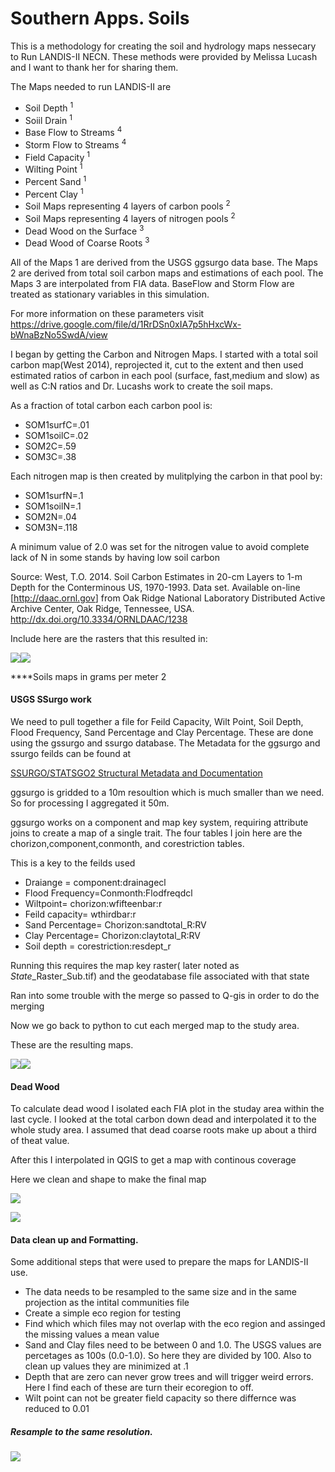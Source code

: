 Southern Apps. Soils
================

This is a methodology for creating the soil and hydrology maps nessecary to Run LANDIS-II NECN. These methods were provided by Melissa Lucash and I want to thank her for sharing them.

The Maps needed to run LANDIS-II are

-   Soil Depth <sup>1</sup>
-   Soiil Drain <sup>1</sup>
-   Base Flow to Streams <sup>4</sup>
-   Storm Flow to Streams <sup>4</sup>
-   Field Capacity <sup>1</sup>
-   Wilting Point <sup>1</sup>
-   Percent Sand <sup>1</sup>
-   Percent Clay <sup>1</sup>
-   Soil Maps representing 4 layers of carbon pools <sup>2</sup>
-   Soil Maps representing 4 layers of nitrogen pools <sup>2</sup>
-   Dead Wood on the Surface <sup>3</sup>
-   Dead Wood of Coarse Roots <sup>3</sup>

All of the Maps 1 are derived from the USGS ggsurgo data base. The Maps 2 are derived from total soil carbon maps and estimations of each pool. The Maps 3 are interpolated from FIA data. BaseFlow and Storm Flow are treated as stationary variables in this simulation.

For more information on these parameters visit <https://drive.google.com/file/d/1RrDSn0xIA7p5hHxcWx-bWnaBzNo5SwdA/view>

I began by getting the Carbon and Nitrogen Maps. I started with a total soil carbon map(West 2014), reprojected it, cut to the extent and then used estimated ratios of carbon in each pool (surface, fast,medium and slow) as well as C:N ratios and Dr. Lucashs work to create the soil maps.

As a fraction of total carbon each carbon pool is:

-   SOM1surfC=.01
-   SOM1soilC=.02
-   SOM2C=.59
-   SOM3C=.38

Each nitrogen map is then created by mulitplying the carbon in that pool by:

-   SOM1surfN=.1
-   SOM1soilN=.1
-   SOM2N=.04
-   SOM3N=.118

A minimum value of 2.0 was set for the nitrogen value to avoid complete lack of N in some stands by having low soil carbon

Source: West, T.O. 2014. Soil Carbon Estimates in 20-cm Layers to 1-m Depth for the Conterminous US, 1970-1993. Data set. Available on-line \[<http://daac.ornl.gov>\] from Oak Ridge National Laboratory Distributed Active Archive Center, Oak Ridge, Tennessee, USA. <http://dx.doi.org/10.3334/ORNLDAAC/1238>

Include here are the rasters that this resulted in:

![](Soils_files/figure-markdown_github/unnamed-chunk-8-1.png)![](Soils_files/figure-markdown_github/unnamed-chunk-8-2.png)

\*\*\*\*Soils maps in grams per meter 2

#### USGS SSurgo work

We need to pull together a file for Feild Capacity, Wilt Point, Soil Depth, Flood Frequency, Sand Percentage and Clay Percentage. These are done using the gssurgo and ssurgo database. The Metadata for the ggsurgo and ssurgo feilds can be found at

[SSURGO/STATSGO2 Structural Metadata and Documentation](https://www.nrcs.usda.gov/wps/portal/nrcs/detail/soils/survey/geo/?cid=nrcs142p2_053631)

ggsurgo is gridded to a 10m resoultion which is much smaller than we need. So for processing I aggregated it 50m.

ggsurgo works on a component and map key system, requiring attribute joins to create a map of a single trait. The four tables I join here are the chorizon,component,conmonth, and corestriction tables.

This is a key to the feilds used

-   Draiange = component:drainagecl
-   Flood Frequency=Conmonth:Flodfreqdcl
-   Wiltpoint= chorizon:wfifteenbar:r
-   Feild capacity= wthirdbar:r
-   Sand Percentage= Chorizon:sandtotal\_R:RV
-   Clay Percentage= Chorizon:claytotal\_R:RV
-   Soil depth = corestriction:resdept\_r

Running this requires the map key raster( later noted as *State*\_Raster\_Sub.tif) and the geodatabase file associated with that state

Ran into some trouble with the merge so passed to Q-gis in order to do the merging

Now we go back to python to cut each merged map to the study area.

These are the resulting maps.

![](Soils_files/figure-markdown_github/unnamed-chunk-13-1.png)![](Soils_files/figure-markdown_github/unnamed-chunk-13-2.png)

#### Dead Wood

To calculate dead wood I isolated each FIA plot in the studay area within the last cycle. I looked at the total carbon down dead and interpolated it to the whole study area. I assumed that dead coarse roots make up about a third of theat value.

After this I interpolated in QGIS to get a map with continous coverage

Here we clean and shape to make the final map

![](Soils_files/figure-markdown_github/unnamed-chunk-18-1.png)

![](Soils_files/figure-markdown_github/unnamed-chunk-19-1.png)

#### Data clean up and Formatting.

Some additional steps that were used to prepare the maps for LANDIS-II use.

-   The data needs to be resampled to the same size and in the same projection as the intital communities file
-   Create a simple eco region for testing
-   Find which which files may not overlap with the eco region and assinged the missing values a mean value
-   Sand and Clay files need to be between 0 and 1.0. The USGS values are percetages as 100s (0.0-1.0). So here they are divided by 100. Also to clean up values they are minimized at .1
-   Depth that are zero can never grow trees and will trigger weird errors. Here I find each of these are turn their ecoregion to off.
-   Wilt point can not be greater field capacity so there differnce was reduced to 0.01

##### Resample to the same resolution.

![](Soils_files/figure-markdown_github/unnamed-chunk-23-1.png)
